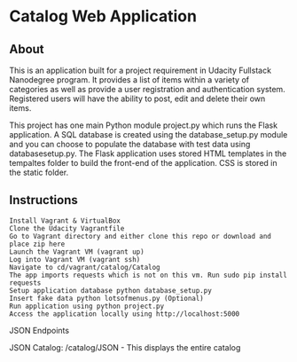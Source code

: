 # Catalog Web Application

## About

This is an application built for a project requirement in Udacity Fullstack Nanodegree program. 
It provides a list of items within a variety of categories as well as provide a user registration 
and authentication system.
Registered users will have the ability to post, edit and delete their own items.



This project has one main Python module project.py which runs the Flask application. 
A SQL database is created using the database_setup.py module and you can choose to populate the database with test data using
databasesetup.py. The Flask application uses stored HTML templates in the tempaltes folder to build the front-end of the 
application. CSS is stored in the static folder.

## Instructions

    Install Vagrant & VirtualBox
    Clone the Udacity Vagrantfile
    Go to Vagrant directory and either clone this repo or download and place zip here
    Launch the Vagrant VM (vagrant up)
    Log into Vagrant VM (vagrant ssh)
    Navigate to cd/vagrant/catalog/Catalog
    The app imports requests which is not on this vm. Run sudo pip install requests
    Setup application database python database_setup.py
    Insert fake data python lotsofmenus.py (Optional)
    Run application using python project.py
    Access the application locally using http://localhost:5000

JSON Endpoints

JSON Catalog: /catalog/JSON - This displays the entire catalog
